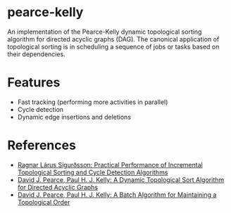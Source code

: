 # pearce-kelly
An implementation of the Pearce-Kelly dynamic topological sorting algorithm for directed acyclic graphs (DAG). The canonical application of topological sorting is in scheduling a sequence of jobs or tasks based on their dependencies. 

# Features


- Fast tracking (performing more activities in parallel)
- Cycle detection
- Dynamic edge insertions and deletions

# References


- [Ragnar Lárus Sigurðsson: Practical Performance of Incremental Topological Sorting and Cycle Detection Algorithms](http://publications.lib.chalmers.se/records/fulltext/248308/248308.pdf)
- [David J. Pearce, Paul H. J. Kelly: A Dynamic Topological Sort Algorithm for Directed Acyclic Graphs](https://www.doc.ic.ac.uk/~phjk/Publications/DynamicTopoSortAlg-JEA-07.pdf)
- [David J. Pearce, Paul H. J. Kelly: A Batch Algorithm for Maintaining a Topological Order](http://crpit.com/confpapers/CRPITV102Pearce.pdf)
